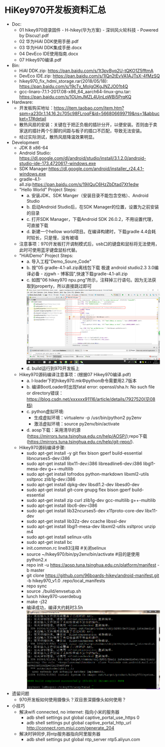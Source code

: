 # HiKey970开发板资料汇总
- Doc:
	- 01 hikey970烧录固件 - H-hikey(华为方案) - 深圳风火轮科技 - Powered by Discuz!.pdf
	- 02 华为HiAI DDK使用手册.pdf
	- 03 华为HiAI DDK集成手册.docx
	- 04 DevEco IDE使用指南.docx
	- 07 Hikey970编译.pdf
- Bin:
	- HiAI DDK.zip: https://pan.baidu.com/s/1t3pvByq2U-tQKO1Z5fftmA
	- DevEco IDE.zip: https://pan.baidu.com/s/1IQn2tEvVA1AJTsX-4fMzSQ
	- hikey970_fix_hdmi_storage.rar(2018/05/18): https://pan.baidu.com/s/19cTv_MoIgOKgJNZJO01t4Q
	- gcc-linaro-7.1.1-2017.08-x86_64_aarch64-linux-gnu.tar: https://pan.baidu.com/s/1OUmJMZL4UjnLpWBi5PrqKQ
- Hardware:
	- 开发板购买地址：https://item.taobao.com/item.htm?spm=a230r.1.14.16.2c705c98FLroqF&id=566806699719&ns=1&abbucket=17#detail
	- 散热风扇的安装：关键在于把正负极的插针分开，以便安装。否则由于卖家送的插针两个引脚的间距与板子的插口不匹配，导致无法安装。
	- 经过实际测试，散热风扇降温效果明显。
- Development
	- JDK 8 x86-64
	- Android Studio: https://dl.google.com/dl/android/studio/install/3.1.2.0/android-studio-ide-173.4720617-windows.exe
	- SDK Manager:https://dl.google.com/android/installer_r24.4.1-windows.exe
	- gradle-4.1-all.zip:https://pan.baidu.com/s/19iIQuC6HzZbDtad7Xt1edw
	- "Hello World" Project Steps:
		- a. 安装JDK、SDK Manger（安装目录不能包含空格）、Android Studio
		- b. 启动Android Studio后，在SDK Manager的位置，设置为之前安装的目录
		- c. 打开SDK Manager，下载Android SDK 26.0.2，不用设置代理，可直接下载
		- d. 新建一个hellow world项目。在编译构建时，下载gradle 4.4会耗时较长，只是慢，没有被墙
	- 注意事项：970开发板打开调制模式后，usb口的键盘和鼠标将无法使用，此时可使用蓝牙键盘鼠标代替。
	- "HiAIDemo" Project Steps:
		- a. 导入工程"Demo_Soure_Code"
		- b. 按"05 gradle-4.1-all.zip离线包下载 极速 android studio2.3 3.0编译必备 - zjgwh - 博客园",快速下载gradle-4.1-all.zip
		- c. 如图"06 hikey970 npu.png"所示，注释掉三行语句。因为无法获取到property，所以直接跳过即可
			![注释的语句](/06%20hikey970%20npu.png)
		- d. build运行到970开发板上
	- Hikey970源码编译注意事项：(根据07 Hikey970编译.pdf)
		- a. l-loader下的hikey970.mk中python命令需要用2.7版本
		- b. 编译BootLoader时出现fatal error: openssl/sha.h: No such file or directory错误：https://blog.csdn.net/xxxxxx91116/article/details/7927520(见08档)
		- c. python虚拟环境:
			- 生成虚拟环境：virtualenv -p /usr/bin/python2 py2env
			- 激活虚拟环境：source py2env/bin/activate
		- d. aosp下载：采用清华的源(https://mirrors.tuna.tsinghua.edu.cn/help/AOSP/);repo下载(https://mirrors.tuna.tsinghua.edu.cn/help/git-repo/).
    - Hikey970源码编译步骤: 
	    - sudo apt-get install -y git flex bison gperf build-essential libncurses5-dev:i386 
		- sudo apt-get install libx11-dev:i386 libreadline6-dev:i386 libgl1-mesa-dev g++-multilib 
		- sudo apt-get install tofrodos python-markdown libxml2-utils xsltproc zlib1g-dev:i386 
		- sudo apt-get install dpkg-dev libsdl1.2-dev libesd0-dev
		- sudo apt-get install git-core gnupg flex bison gperf build-essential  
		- sudo apt-get install zip curl zlib1g-dev gcc-multilib g++-multilib 
		- sudo apt-get install libc6-dev-i386 
		- sudo apt-get install lib32ncurses5-dev x11proto-core-dev libx11-dev 
		- sudo apt-get install lib32z-dev ccache libssl-dev
		- sudo apt-get install libgl1-mesa-dev libxml2-utils xsltproc unzip m4
		- sudo apt-get install selinux-utils
		- sudo apt-get install bc
		- init.common.rc line83注释 #关闭selinux
		- source ~/hikey970/bin/py2env/bin/activate #目的是使用python2.x
		- repo init -u https://aosp.tuna.tsinghua.edu.cn/platform/manifest -b master
		- git clone https://github.com/96boards-hikey/android-manifest.git -b hikey970_v1.0 .repo/local_manifests
		- repo sync 
		- source ./build/envsetup.sh
		- lunch hikey970-userdebug
		- make  -j32
		- 编译成功，编译大约耗时3.5h
			![AOSP编译成功](/09%20编译成功截图.PNG)
- 遗留问题
  - 970开发板如何使用摄像头？双目景深摄像头如何使用？
- 小技巧
  - 解决wifi connected, no internet: 指向小米的服务器
	- adb shell settings put global captive_portal_use_https 0
	- adb shell settings put global captive_portal_http_url http://connect.rom.miui.com/generate_204
  - 解决时钟同步,将ntp服务器指向阿里服务器
	- adb shell settings put global ntp_server  ntp5.aliyun.com
